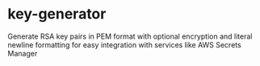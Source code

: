 # key-generator
Generate RSA key pairs in PEM format with optional encryption and literal newline formatting for easy integration with services like AWS Secrets Manager

